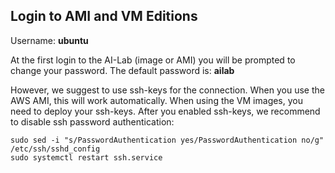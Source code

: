 ## Login to AMI and VM Editions

<!-- I assume the login user for AMI and VM Editions is still ubuntu. -->
<!-- Can and/or should we try to enforce password change for user jupyter, too? -->
Username: **ubuntu**

At the first login to the AI-Lab (image or AMI) you will be prompted to change your password.
The default password is: **ailab**

However, we suggest to use ssh-keys for the connection. When you use the AWS AMI, this will work automatically. When using the VM images, you need to deploy your ssh-keys. After you enabled ssh-keys, we recommend to disable ssh password authentication:
```shell
sudo sed -i "s/PasswordAuthentication yes/PasswordAuthentication no/g" /etc/ssh/sshd_config
sudo systemctl restart ssh.service
```
